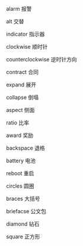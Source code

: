  alarm 报警

 alt 交替

 indicator 指示器

 clockwise 顺时针

 counterclockwise 逆时针方向

 contract 合同

 expand 展开

 collapse 倒塌

 aspect 侧面

 ratio 比率

 award 奖励

 backspace 退格

 battery 电池

 reboot 重启

 circles 圆圈

 braces 大括号

 briefacse 公文包

 diamond 钻石

 square 正方形

 
